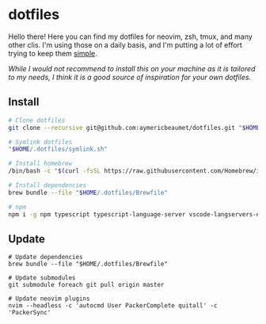 # dotfiles

Hello there! Here you can find my dotfiles for neovim, zsh, tmux, and many other
clis. I'm using those on a daily basis, and I'm putting a lot of effort trying
to keep them [simple](https://www.youtube.com/watch?v=LKtk3HCgTa8).

_While I would not recommend to install this on your machine as it is tailored
to my needs, I think it is a good source of inspiration for your own dotfiles._

## Install

```bash
# Clone dotfiles
git clone --recursive git@github.com:aymericbeaumet/dotfiles.git "$HOME/.dotfiles"

# Symlink dotfiles
"$HOME/.dotfiles/symlink.sh"

# Install homebrew 
/bin/bash -c "$(curl -fsSL https://raw.githubusercontent.com/Homebrew/install/HEAD/install.sh)"

# Install dependencies
brew bundle --file "$HOME/.dotfiles/Brewfile"

# npm
npm i -g npm typescript typescript-language-server vscode-langservers-extracted prettier
```

## Update

```
# Update dependencies
brew bundle --file "$HOME/.dotfiles/Brewfile"

# Update submodules
git submodule foreach git pull origin master

# Update neovim plugins
nvim --headless -c 'autocmd User PackerComplete quitall' -c 'PackerSync'
```
